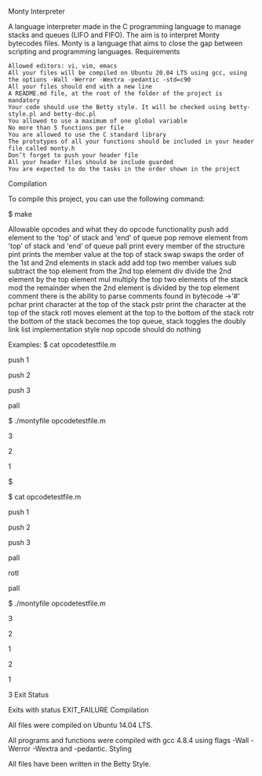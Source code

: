 Monty Interpreter

A language interpreter made in the C programming language to manage stacks and queues (LIFO and FIFO). The aim is to interpret Monty bytecodes files. Monty is a language that aims to close the gap between scripting and programming languages.
Requirements

    Allowed editors: vi, vim, emacs
    All your files will be compiled on Ubuntu 20.04 LTS using gcc, using the options -Wall -Werror -Wextra -pedantic -std=c90
    All your files should end with a new line
    A README.md file, at the root of the folder of the project is mandatory
    Your code should use the Betty style. It will be checked using betty-style.pl and betty-doc.pl
    You allowed to use a maximum of one global variable
    No more than 5 functions per file
    You are allowed to use the C standard library
    The prototypes of all your functions should be included in your header file called monty.h
    Don’t forget to push your header file
    All your header files should be include guarded
    You are expected to do the tasks in the order shown in the project

Compilation

To compile this project, you can use the following command:

$ make

Allowable opcodes and what they do
opcode 	functionality
push 	add element to the 'top' of stack and 'end' of queue
pop 	remove element from 'top' of stack and 'end' of queue
pall 	print every member of the structure
pint 	prints the member value at the top of stack
swap 	swaps the order of the 1st and 2nd elements in stack
add 	add top two member values
sub 	subtract the top element from the 2nd top element
div 	divide the 2nd element by the top element
mul 	multiply the top two elements of the stack
mod 	the remainder when the 2nd element is divided by the top element
comment 	there is the ability to parse comments found in bytecode ->'#'
pchar 	print character at the top of the stack
pstr 	print the character at the top of the stack
rotl 	moves element at the top to the bottom of the stack
rotr 	the bottom of the stack becomes the top
queue, stack 	toggles the doubly link list implementation style
nop 	opcode should do nothing

Examples: $ cat opcodetestfile.m

push 1

push 2

push 3

pall

$ ./montyfile opcodetestfile.m

3

2

1

$

$ cat opcodetestfile.m

push 1

push 2

push 3

pall

rotl

pall

$ ./montyfile opcodetestfile.m

3

2

1

2

1

3
Exit Status

Exits with status EXIT_FAILURE
Compilation

All files were compiled on Ubuntu 14.04 LTS.

All programs and functions were compiled with gcc 4.8.4 using flags -Wall -Werror -Wextra and -pedantic.
Styling

All files have been written in the Betty Style.
